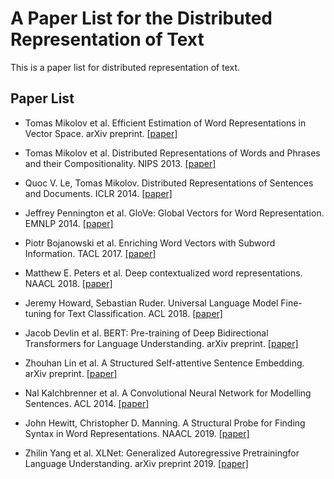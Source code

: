 # A Paper List for the Distributed Representation of Text

This is a paper list for distributed representation of text.

## Paper List

- Tomas Mikolov et al. Efficient Estimation of Word Representations in Vector Space. arXiv preprint. [[paper]][1] 

- Tomas Mikolov et al. Distributed Representations of Words and Phrases and their Compositionality. NIPS 2013. [[paper]][2]  

- Quoc V. Le, Tomas Mikolov. Distributed Representations of Sentences and Documents. ICLR 2014. [[paper]][3]  

- Jeffrey Pennington et al. GloVe: Global Vectors for Word Representation. EMNLP 2014. [[paper]][4]  

- Piotr Bojanowski et al. Enriching Word Vectors with Subword Information. TACL 2017. [[paper]][5]  

- Matthew E. Peters et al. Deep contextualized word representations. NAACL 2018. [[paper]][6]  

- Jeremy Howard, Sebastian Ruder. Universal Language Model Fine-tuning for Text Classification. ACL 2018. [[paper]][7]  

- Jacob Devlin et al. BERT: Pre-training of Deep Bidirectional Transformers for Language Understanding. arXiv preprint. [[paper]][8]

- Zhouhan Lin et al. A Structured Self-attentive Sentence Embedding. arXiv preprint. [[paper]][9]

- Nal Kalchbrenner et al. A Convolutional Neural Network for Modelling Sentences. ACL 2014. [[paper]][10]

- John Hewitt, Christopher D. Manning. A Structural Probe for Finding Syntax in Word Representations. NAACL 2019. [[paper]][11]

- Zhilin Yang et al. XLNet: Generalized Autoregressive Pretrainingfor Language Understanding. arXiv preprint 2019. [[paper]][12]

[1]: http://xxx.itp.ac.cn/abs/1301.3781
[2]: http://xxx.itp.ac.cn/abs/1310.4546
[3]: http://xxx.itp.ac.cn/abs/1405.4053
[4]: https://nlp.stanford.edu/pubs/glove.pdf
[5]: http://xxx.itp.ac.cn/abs/1607.04606
[6]: http://xxx.itp.ac.cn/abs/1802.05365?context=cs
[7]: http://xxx.itp.ac.cn/abs/1801.06146
[8]: http://xxx.itp.ac.cn/abs/1810.04805
[9]: http://xxx.itp.ac.cn/abs/1703.03130
[10]: http://www.aclweb.org/anthology/P14-1062
[11]: https://www.aclweb.org/anthology/N19-1419
[12]: http://xxx.itp.ac.cn/pdf/1906.08237.pdf